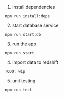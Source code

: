 1. install dependencies

```
npm run install:deps
```

2. start database service

```
npm run start:db
```

3. run the app

```
npm run start
```

4. import data to redshift

```
TODO: wip
```

5. unit testing

```
npm run test
```
